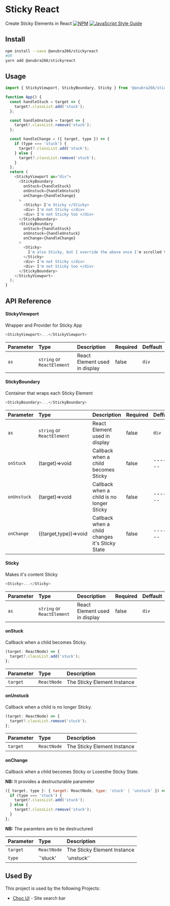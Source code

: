 # Sticky React

Create Sticky Elements in React
[![NPM](https://img.shields.io/npm/v/@anubra266/stickyreact.svg)](https://www.npmjs.com/package/@anubra266/stickyreact) [![JavaScript Style Guide](https://img.shields.io/badge/code_style-standard-brightgreen.svg)](https://standardjs.com)

## Install

```bash
npm install --save @anubra266/stickyreact
#OR
yarn add @anubra266/stickyreact
```

## Usage

```javascript
import { StickyViewport, StickyBoundary, Sticky } from '@anubra266/stickyreact';

function App() {
  const handleStuck = target => {
    target?.classList.add('stuck');
  };

  const handleUnstuck = target => {
    target?.classList.remove('stuck');
  };

  const handleChange = ({ target, type }) => {
    if (type === 'stuck') {
      target?.classList.add('stuck');
    } else {
      target?.classList.remove('stuck');
    }
  };
  return (
    <StickyViewport as="div">
      <StickyBoundary
        onStuck={handleStuck}
        onUnstuck={handleUnstuck}
        onChange={handleChange}
      >
        <Sticky> I'm Sticky </Sticky>
        <div> I'm not Sticky </div>
        <div> I'm not Sticky too </div>
      </StickyBoundary>
      <StickyBoundary
        onStuck={handleStuck}
        onUnstuck={handleUnstuck}
        onChange={handleChange}
      >
        <Sticky>
          I'm also Sticky, but I override the above once I'm scrolled to
        </Sticky>
        <div> I'm not Sticky </div>
        <div> I'm not Sticky too </div>
      </StickyBoundary>
    </StickyViewport>
  );
}
```

## API Reference

#### StickyViewport

Wrapper and Provider for Sticky App

```javascript
<StickyViewport>...</StickyViewport>
```

| Parameter | Type                       | Description                   | Required | Deffault |
| :-------- | :------------------------- | :---------------------------- | -------- | -------- |
| `as`      | `string` or `ReactElement` | React Element used in display | false    | `div`    |

#### StickyBoundary

Container that wraps each Sticky Element

```javascript
<StickyBoundary>...</StickyBoundary>
```

| Parameter   | Type                       | Description                                     | Required | Deffault |
| :---------- | :------------------------- | :---------------------------------------------- | -------- | -------- |
| `as`        | `string` or `ReactElement` | React Element used in display                   | false    | `div`    |
| `onStuck`   | (target)=>void             | Callback when a child becomes Sticky            | false    | -------- |
| `onUnstuck` | (target)=>void             | Callback when a child is no longer Sticky       | false    | -------- |
| `onChange`  | ({target,type})=>void      | Callback when a child changes it's Sticky State | false    | -------- |

#### Sticky

Makes it's content Sticky

```javascript
<Sticky>...</Sticky>
```

| Parameter | Type                       | Description                   | Required | Deffault |
| :-------- | :------------------------- | :---------------------------- | -------- | -------- |
| `as`      | `string` or `ReactElement` | React Element used in display | false    | `div`    |

#### onStuck

Callback when a child becomes Sticky.

```js
(target: ReactNode) => {
  target?.classList.add('stuck');
};
```

| Parameter | Type        | Description                 |
| :-------- | :---------- | :-------------------------- |
| `target`  | `ReactNode` | The Sticky Element Instance |

#### onUnstuck

Callback when a child is no longer Sticky.

```js
(target: ReactNode) => {
  target?.classList.remove('stuck');
};
```

| Parameter | Type        | Description                 |
| :-------- | :---------- | :-------------------------- |
| `target`  | `ReactNode` | The Sticky Element Instance |

#### onChange

Callback when a child becomes Sticky or Losesthe Sticky State.

**NB:** It provides a destructurable parameter

```js
({ target, type }: { target: ReactNode, type: 'stuck' | 'unstuck' }) => {
  if (type === 'stuck') {
    target?.classList.add('stuck');
  } else {
    target?.classList.remove('stuck');
  }
};
```

**NB:** The paramters are to be destructured

| Parameter | Type                  | Description                 |
| :-------- | :-------------------- | :-------------------------- |
| `target`  | `ReactNode`           | The Sticky Element Instance |
| `type`    | `'stuck' | 'unstuck'` | The Sticky Element Instance |

## Used By

This project is used by the following Projects:

- [Choc UI](https://choc-ui.tech) - Site search bar
